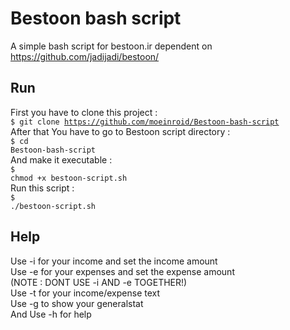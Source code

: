 # Bestoon bash script
A simple bash script for bestoon.ir dependent on https://github.com/jadijadi/bestoon/
## Run
First you have to clone this project :<br>
<code>$ git clone https://github.com/moeinroid/Bestoon-bash-script</code><br>
After that You have to go to Bestoon script directory : <br>
<code>$ cd Bestoon-bash-script</code><br>
And make it executable : <br>
<code>$ chmod +x bestoon-script.sh</code><br>
Run this script :<br>
<code>$ ./bestoon-script.sh</code>
## Help
Use -i for your income and set the income amount<br>
Use -e for your expenses and set the expense amount<br>
(NOTE : DONT USE -i AND -e TOGETHER!)<br>
Use -t for your income/expense text<br>
Use -g to show your generalstat<br>
And Use -h for help
